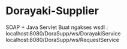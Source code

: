 # Dorayaki-Supplier

SOAP + Java Servlet
Buat ngakses wsdl :
localhost:8080/DoraSupp/ws/DorayakiService
localhost:8080/DoraSupp/ws/RequestService